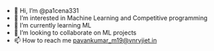 - 👋 Hi, I’m @pa1cena331
- 👀 I’m interested in Machine Learning and Competitive programming 
- 🌱 I’m currently learning ML 
- 💞️ I’m looking to collaborate on ML projects
- 📫 How to reach me [](url)pavankumar_m19@vnrvjiet.in

<!---
pa1cena331/pa1cena331 is a ✨ special ✨ repository because its `README.md` (this file) appears on your GitHub profile.
You can click the Preview link to take a look at your changes.
--->
